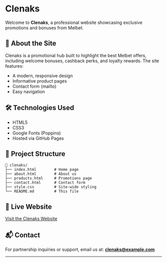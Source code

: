 # Clenaks

Welcome to **Clenaks**, a professional website showcasing exclusive promotions and bonuses from Melbet.

## 🌟 About the Site

Clenaks is a promotional hub built to highlight the best Melbet offers, including welcome bonuses, cashback perks, and loyalty rewards. The site features:

- A modern, responsive design
- Informative product pages
- Contact form (mailto)
- Easy navigation

## 🛠️ Technologies Used

- HTML5
- CSS3
- Google Fonts (Poppins)
- Hosted via GitHub Pages

## 📂 Project Structure

```
📁 clenaks/
├── index.html        # Home page
├── about.html        # About us
├── products.html     # Promotions page
├── contact.html      # Contact form
├── style.css         # Site-wide styling
└── README.md         # This file
```

## 🔗 Live Website

[Visit the Clenaks Website](https://<your-github-username>.github.io/clenaks)

## 📬 Contact

For partnership inquiries or support, email us at: **clenaks@example.com**

---
